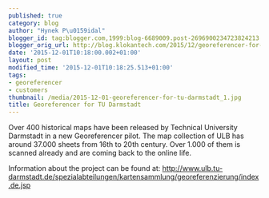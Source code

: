 ```yaml
---
published: true
category: blog 
author: "Hynek P\u0159idal"
blogger_id: tag:blogger.com,1999:blog-6689009.post-2696900234723824213
blogger_orig_url: http://blog.klokantech.com/2015/12/georeferencer-for-tu-darmstadt.html
date: '2015-12-01T10:18:00.002+01:00'
layout: post
modified_time: '2015-12-01T10:18:25.513+01:00'
tags:
- georeferencer
- customers
thumbnail: /media/2015-12-01-georeferencer-for-tu-darmstadt_1.jpg
title: Georeferencer for TU Darmstadt
---
```


Over 400 historical maps have been released by Technical University Darmstadt in a new Georeferencer pilot. The map collection of ULB has around 37.000 sheets from 16th to 20th century. Over 1.000 of them is scanned already and are coming back to the online life.

Information about the project can be found at: <a href="http://l.facebook.com/l.php?u=http%3A%2F%2Fwww.ulb.tu-darmstadt.de%2Fspezialabteilungen%2Fkartensammlung%2Fgeoreferenzierung%2Findex.de.jsp&amp;h=8AQEysKGGAQGyGlht4mvQTFQK4oJcQtlnUyMQoqukkTzFxQ&amp;enc=AZOmshYPhCGgt3RsnuBB7FCaakO_6Ti_8m_C2X9XeNtk1M3urAMF3t5BwWvd2ylugwCrFkrb09V8dUjZiGcHAqtfLZSsUSeSPxHikrZbBW5EMe3YBMXsKYi8M8NX-y2JU6Wfh0lovPckMLoWOT1EtihcwGtIvJh-zei0kWccLecLaJtX9fA1Eryjh5jX_Y7rBX7qnbevb1f6LEFaXqYZPYBm&amp;s=1" rel="nofollow" style="color: #3b5998; cursor: pointer; text-decoration: none;" target="_blank">http://www.ulb.tu-darmstadt.de/spezialabteilungen/kartensammlung/georeferenzierung/index.de.jsp</a>
<a href="http://4.bp.blogspot.com/-e-nN9WkuUOA/Vl1hbeA9q2I/AAAAAAAAeeY/teictkmv9DA/s1600/darmstadt.jpg" imageanchor="1" style="margin-left: 1em; margin-right: 1em;"></a>
